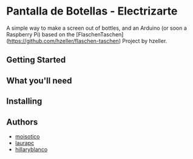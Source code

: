 # Pantalla de Botellas - Electrizarte
A simple way to make a screen out of bottles, and an Arduino (or soon a Raspberry Pi) based on the [FlaschenTaschen] (https://github.com/hzeller/flaschen-taschen) Project by hzeller.

## Getting Started


## What you'll need 


## Installing 


## Authors
* [moisotico](https://github.com/moisotico) 
* [laurapc](https://github.com/laurapc)
* [hillaryblanco](https://github.com/hillaryblanco)

